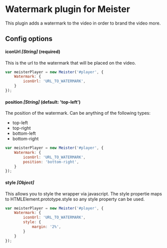 Watermark plugin for Meister
=======

This plugin adds a watermark to the video in order to brand the video more.

Config options
-------

#### iconUrl *[String]* (required) ####

This is the url to the watermark that will be placed on the video.

``` JavaScript
var meisterPlayer = new Meister('#player', {
    Watermark: {
        iconUrl: 'URL_TO_WATERMARK',
    }
});
```

#### position *[String]* (default: 'top-left') ####

The position of the watermark. Can be anything of the following types:

- top-left
- top-right
- bottom-left
- bottom-right

``` JavaScript
var meisterPlayer = new Meister('#player', {
    Watermark: {
        iconUrl: 'URL_TO_WATERMARK',
        position: 'bottom-right',
    }
});
```

#### style *[Object]* ####

This allows you to style the wrapper via javascript. 
The style propertie maps to HTMLElement.prototype.style so any style property can be used.


``` JavaScript
var meisterPlayer = new Meister('#player', {
    Watermark: {
        iconUrl: 'URL_TO_WATERMARK',
        style: {
            margin: '2%',
        }
    }
});
```
